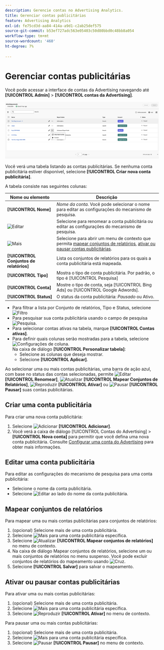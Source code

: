 ```yaml
---
description: Gerencie contas no Advertising Analytics.
title: Gerenciar contas publicitárias
feature: Advertising Analytics
exl-id: fe75cd3d-aa84-414a-a9d1-c2ab25def575
source-git-commit: b53ef727adc563e05403c50d80bbd0c48bb8a054
workflow-type: tm+mt
source-wordcount: '460'
ht-degree: 7%

---
```


# Gerenciar contas publicitárias

Você pode acessar a interface de contas da Advertising navegando até **[!UICONTROL Admin]** > **[!UICONTROL contas da Advertising]**.

![Contas do Advertising](assets/manage-ad-accounts.png)

Você verá uma tabela listando as contas publicitárias. Se nenhuma conta publicitária estiver disponível, selecione **[!UICONTROL Criar nova conta publicitária]**.

A tabela consiste nas seguintes colunas:

| Nome ou elemento | Descrição |
|---|---|
| **[!UICONTROL Nome]** | *Nome da conta*. Você pode selecionar o nome para editar as configurações do mecanismo de pesquisa. |
| ![Editar](https://spectrum.adobe.com/static/icons/workflow_18/Smock_Edit_18_N.svg) | Selecione para renomear a conta publicitária ou editar as configurações do mecanismo de pesquisa. |
| ![Mais](https://spectrum.adobe.com/static/icons/workflow_18/Smock_More_18_N.svg) | Selecione para abrir um menu de contexto que permita [mapear conjuntos de relatórios](#map-reporting-suites), [ativar ou pausar contas publicitárias](#activate-or-pause-advertising-accounts). |
| **[!UICONTROL Conjuntos de relatórios]** | Lista os conjuntos de relatórios para os quais a conta publicitária está mapeada. |
| **[!UICONTROL Tipo]** | Mostra o tipo de conta publicitária. Por padrão, o tipo é [!UICONTROL Pesquisa] |
| **[!UICONTROL Conta]** | Mostre o tipo de conta, seja [!UICONTROL Bing Ads] ou [!UICONTROL Google Adwords]. |
| **[!UICONTROL Status]** | O status da conta publicitária: *Pausado* ou Ativo. |


- Para filtrar a lista por Conjunto de relatórios, Tipo e Status, selecione ![Filtro](https://spectrum.adobe.com/static/icons/workflow_18/Smock_Filter_18_N.svg)
- Para pesquisar sua conta publicitária usando o campo de pesquisa ![Pesquisa](https://spectrum.adobe.com/static/icons/workflow_18/Smock_Search_18_N.svg).
- Para selecionar contas ativas na tabela, marque **[!UICONTROL Contas ativas]**.
- Para definir quais colunas serão mostradas para a tabela, selecione ![Configurações de coluna](https://spectrum.adobe.com/static/icons/workflow_18/Smock_ColumnSettings_18_N.svg). <br/>Na caixa de diálogo **[!UICONTROL Personalizar tabela]**:
   - Selecione as colunas que deseja mostrar.
   - Selecione **[!UICONTROL Aplicar]**.

Ao selecionar uma ou mais contas publicitárias, uma barra de ação azul, com base no status das contas selecionadas, permite ![Editar](https://spectrum.adobe.com/static/icons/workflow_18/Smock_Edit_18_N.svg) **[!UICONTROL Renomear]**, ![Atualizar](https://spectrum.adobe.com/static/icons/workflow_18/Smock_Refresh_18_N.svg) **[!UICONTROL Mapear Conjuntos de Relatórios]**, ![Reproduzir](https://spectrum.adobe.com/static/icons/workflow_18/Smock_Play_18_N.svg) **[!UICONTROL Ativar]** ou ![Pausar](https://spectrum.adobe.com/static/icons/workflow_18/Smock_Pause_18_N.svg) **[!UICONTROL Pausar]** suas contas publicitárias.

## Criar uma conta publicitária

Para criar uma nova conta publicitária:

1. Selecione ![Adicionar](https://spectrum.adobe.com/static/icons/workflow_18/Smock_AddCircle_18_N.svg) **[!UICONTROL Adicionar]**.
1. Você verá a caixa de diálogo [!UICONTROL Contas do Advertising] > **[!UICONTROL Nova conta]** para permitir que você defina uma nova conta publicitária. Consulte [Configurar uma conta do Advertising](aa-create-ad-account.md) para obter mais informações.


## Editar uma conta publicitária

Para editar as configurações do mecanismo de pesquisa para uma conta publicitária:

- Selecione o nome da conta publicitária.
- Selecione ![Editar](https://spectrum.adobe.com/static/icons/workflow_18/Smock_Edit_18_N.svg) ao lado do nome da conta publicitária.

## Mapear conjuntos de relatórios

Para mapear uma ou mais contas publicitárias para conjuntos de relatórios:

1. (opcional) Selecione mais de uma conta publicitária.
1. Selecione ![Mais](https://spectrum.adobe.com/static/icons/workflow_18/Smock_More_18_N.svg) para uma conta publicitária específica.
1. Selecione ![Atualizar](https://spectrum.adobe.com/static/icons/workflow_18/Smock_Refresh_18_N.svg) **[!UICONTROL Mapear conjuntos de relatórios]** no menu de contexto.
1. Na caixa de diálogo Mapear conjuntos de relatórios, selecione um ou mais conjuntos de relatórios no menu suspenso. Você pode excluir conjuntos de relatórios do mapeamento usando ![Cruz](https://spectrum.adobe.com/static/icons/ui_18/CrossSize400.svg).
1. Selecione **[!UICONTROL Salvar]** para salvar o mapeamento.


## Ativar ou pausar contas publicitárias

Para ativar uma ou mais contas publicitárias:

1. (opcional) Selecione mais de uma conta publicitária.
1. Selecione ![Mais](https://spectrum.adobe.com/static/icons/workflow_18/Smock_More_18_N.svg) para uma conta publicitária específica.
1. Selecione ![Reproduzir](https://spectrum.adobe.com/static/icons/workflow_18/Smock_Play_18_N.svg) **[!UICONTROL Ativar]** no menu de contexto.

Para pausar uma ou mais contas publicitárias:

1. (opcional) Selecione mais de uma conta publicitária.
1. Selecione ![Mais](https://spectrum.adobe.com/static/icons/workflow_18/Smock_More_18_N.svg) para uma conta publicitária específica.
1. Selecione ![Pausar](https://spectrum.adobe.com/static/icons/workflow_18/Smock_Pause_18_N.svg) **[!UICONTROL Pausar]** no menu de contexto.

